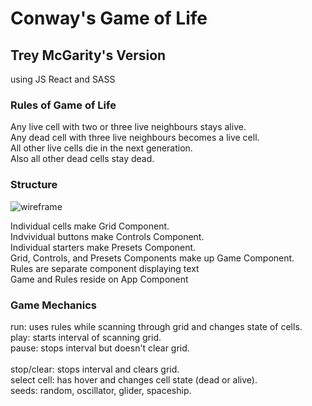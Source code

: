 # Conway's Game of Life
## Trey McGarity's Version
using JS React and SASS <br>

### Rules of Game of Life
Any live cell with two or three live neighbours stays alive.<br>
Any dead cell with three live neighbours becomes a live cell.<br>
All other live cells die in the next generation. <br>
Also all other dead cells stay dead.<br>

### Structure
![wireframe](wireframes/wireframe_1.png)

Individual cells make Grid Component.<br>
Indvividual buttons make Controls Component.<br>
Individual starters make Presets Component.<br>
Grid, Controls, and Presets Components make up Game Component.<br>
Rules are separate component displaying text<br>
Game and Rules reside on App Component<br>

### Game Mechanics
run: uses rules while scanning through grid and changes state of cells.<br>
play: starts interval of scanning grid.<br>
pause: stops interval but doesn't clear grid.<br>
<br>
stop/clear: stops interval and clears grid.<br>
select cell: has hover and changes cell state (dead or alive).<br>
seeds: random, oscillator, glider, spaceship.<br>
